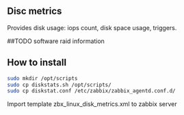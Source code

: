 ## Disc metrics


Provides disk usage: iops count, disk space usage, triggers.


##TODO 
 software raid information


## How to install


``` bash
sudo mkdir /opt/scripts
sudo cp diskstats.sh /opt/scripts/
sudo cp diskstat.conf /etc/zabbix/zabbix_agentd.conf.d/
```

Import template zbx_linux_disk_metrics.xml to zabbix server

